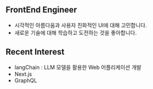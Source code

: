 ## FrontEnd Engineer 

- 시각적인 아름다움과 사용자 친화적인 UI에 대해 고민합니다.
- 새로운 기술에 대해 학습하고 도전하는 것을 좋아합니다. 

## Recent Interest 

- langChain : LLM 모델을 활용한 Web 어플리케이션 개발
- Next.js
- GraphQL

  
<!--
**dbstjrrb12/dbstjrrb12** is a ✨ _special_ ✨ repository because its `README.md` (this file) appears on your GitHub profile.

Here are some ideas to get you started:

- 🔭 I’m currently working on ...
- 🌱 I’m currently learning ...
- 👯 I’m looking to collaborate on ...
- 🤔 I’m looking for help with ...
- 💬 Ask me about ...
- 📫 How to reach me: ...
- 😄 Pronouns: ...
- ⚡ Fun fact: ...
-->
